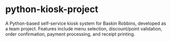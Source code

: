# python-kiosk-project
A Python-based self-service kiosk system for Baskin Robbins, developed as a team project.   Features include menu selection, discount/point validation, order confirmation, payment processing, and receipt printing.

